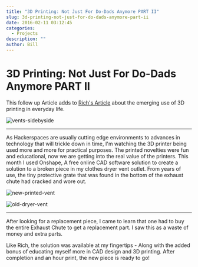 ```yaml
---
title: "3D Printing: Not Just For Do-Dads Anymore PART II"
slug: 3d-printing-not-just-for-do-dads-anymore-part-ii
date: 2016-02-11 03:12:45
categories:
  - Projects
description: ""
author: Bill
---
```


# 3D Printing: Not Just For Do-Dads Anymore PART II

This follow up Article adds to [Rich's Article](/blog/3d-printing-not-just-for-do-dads-anymore/) about the emerging use of 3D printing in everyday life.

![vents-sidebyside](/uploads/2016/02/vents-sidebyside-300x225.jpg)

<hr />

As Hackerspaces are usually cutting edge environments to advances in technology that will trickle down in time, I'm watching the 3D printer being used more and more for practical purposes. The printed novelties were fun and educational, now we are getting into the real value of the printers. This month I used Onshape, A free online CAD software solution to create a solution to a broken piece in my clothes dryer vent outlet. From years of use, the tiny protective grate that was found in the bottom of the exhaust chute had cracked and wore out.

![new-printed-vent](/uploads/2016/02/new-printed-vent-150x150.jpg)

![old-dryer-vent](/uploads/2016/02/old-dryer-vent-150x150.jpg)

<hr />

After looking for a replacement piece, I came to learn that one had to buy the entire Exhaust Chute to get a replacement part. I saw this as a waste of money and extra parts.

Like Rich, the solution was available at my fingertips - Along with the added bonus of educating myself more in CAD design and 3D printing. After completion and an hour print, the new piece is ready to go!
